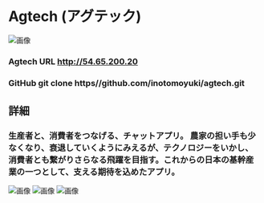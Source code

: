# Agtech (アグテック)


![画像](https://encrypted-tbn0.gstatic.com/images?q=tbn%3AANd9GcQWUkrryinpp3nwHELaek25_Ki7ywO0tCes6Q&usqp=CAU)


### Agtech URL **http://54.65.200.20**    
### GitHub **git clone https//github.com/inotomoyuki/agtech.git**

## 詳細

### 生産者と、消費者をつなげる、チャットアプリ。  農家の担い手も少なくなり、衰退していくようにみえるが、テクノロジーをいかし、消費者とも繋がりさらなる飛躍を目指す。これからの日本の基幹産業の一つとして、支える期待を込めたアプリ。


![画像](https://encrypted-tbn0.gstatic.com/images?q=tbn%3AANd9GcS8D5t9Lk5WVrS0m18W4etUDEg4bDkC80LscA&usqp=CAU)
![画像](https://encrypted-tbn0.gstatic.com/images?q=tbn%3AANd9GcTv3Caaui4pAyUomuCxwIxYkWXjAaYGiaGkiw&usqp=CAU)
![画像](https://encrypted-tbn0.gstatic.com/images?q=tbn%3AANd9GcRmWP3JyyKNqEuJZtdj4bR5nZM6iN5wWmjqVw&usqp=CAU)
